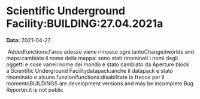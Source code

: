 # Scientific Underground Facility:BUILDING:27.04.2021a

**Data:** 2021-04-27

 Addedfunctions:l'arco adesso viene rimosso ogni tantoChangedworlds and maps:cambiato il nome della mappa: sono stati rinominati i nomi degli oggetti e cose varieil nome del mondo e stato cambiato da Aperture block a Scientific Underground Facilitydatapack:anche il datapack e stato rinominato e alcune funzionifunctions:disabilitate le frecce per il momentoBUILDINGS are development versions and may be incomplete.Bug Reporter.it is not public
